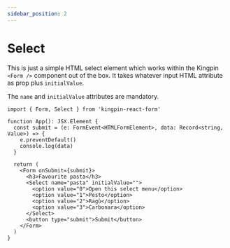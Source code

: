 ```yaml
---
sidebar_position: 2
---
```


# Select

This is just a simple HTML select element which works within the Kingpin
`<Form />` component out of the box. It takes whatever input HTML attribute
as prop plus `initialValue`.

The `name` and `initialValue` attributes are mandatory.

```tsx
import { Form, Select } from 'kingpin-react-form'

function App(): JSX.Element {
  const submit = (e: FormEvent<HTMLFormElement>, data: Record<string, Value>) => {
    e.preventDefault()
    console.log(data)
  }

  return (
    <Form onSubmit={submit}>
      <h3>Favourite pasta</h3>
      <Select name="pasta" initialValue="">
        <option value="0">Open this select menu</option>
        <option value="1">Pesto</option>
        <option value="2">Ragù</option>
        <option value="3">Carbonara</option>
      </Select>
      <button type="submit">Submit</button>
    </Form>
  )
}
```
